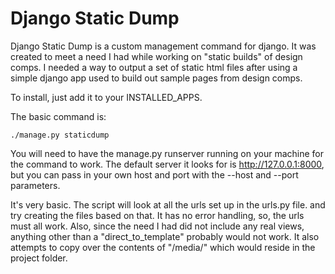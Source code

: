 Django Static Dump
==================

Django Static Dump is a custom management command for django. It was created to meet a need I had while working on "static builds" of design comps. I needed a way to output a set of static html files after using a simple django app used to build out sample pages from design comps.

To install, just add it to your INSTALLED_APPS.

The basic command is: 

    ./manage.py staticdump

You will need to have the manage.py runserver running on your machine for the command to work. The default server it looks for is http://127.0.0.1:8000, but you can pass in your own host and port with the --host and --port parameters.

It's very basic. The script will look at all the urls set up in the urls.py file. and try creating the files based on that. It has no error handling, so, the urls must all work. Also, since the need I had did not include any real views, anything other than a "direct_to_template" probably would not work. It also attempts to copy over the contents of "/media/" which would reside in the project folder.

